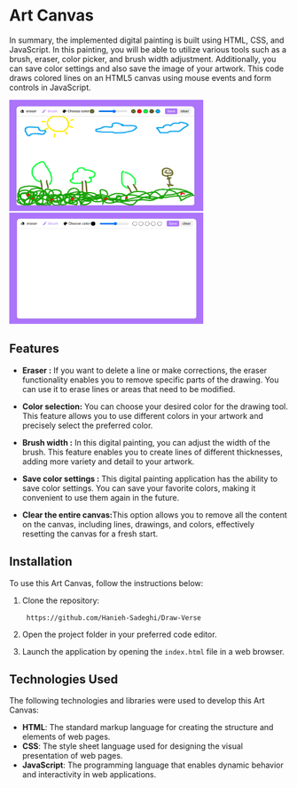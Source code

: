 <h1>Art Canvas </h1>
<p>
    In summary, the implemented digital painting is built using 
    HTML, CSS, and JavaScript. In this painting, you will be able to utilize 
    various tools such as a brush, eraser, color picker, and brush width adjustment.
    Additionally, you can save color settings and also save the image of your artwork.
    This code draws colored lines on an HTML5 canvas using mouse events and form controls in JavaScript.
</p>
<p>
 <img src="./img/img1.png" width="350" height="200" />
 <img src="./img/img2.png" width="350" height="200" />
</p>
  
<h2>Features</h2>
<ul>
    <li>
        <p>
            <strong>Eraser :</strong>  If you want to delete a line or make corrections, the eraser functionality enables you to remove specific parts of the drawing. You can use it to erase lines or areas that need to be modified.
        </p>
    </li>
    <li>
        <p>
            <strong>Color selection:</strong> You can choose your desired color for the drawing tool. This feature allows you to use different colors in your artwork and precisely select the preferred color.
        </p>
    </li>
    <li>
        <p>
            <strong>Brush width :</strong>  In this digital painting, you can adjust the width of the brush. This feature enables you to create lines of different thicknesses, adding more variety and detail to your artwork.
        </p>
    </li>
    <li>
        <p>
            <strong>Save color settings :</strong> This digital painting application has the ability to save color settings. You can save your favorite colors, making it convenient to use them again in the future.
        </p>
    </li>
    <li>
        <p>
            <strong>Clear the entire canvas:</strong>This option allows you to remove all the content on the canvas, including lines, drawings, and colors, effectively resetting the canvas for a fresh start.
        </p>
    </li>
</ul>
<h2>Installation</h2>
<p>To use this Art Canvas, follow the instructions below:</p>
<ol>
    <li>
        <p>Clone the repository:</p>
        <pre><code> https://github.com/Hanieh-Sadeghi/Draw-Verse
</code></pre>
    </li>
    <li><p>Open the project folder in your preferred code editor.</p></li>
    <li>
        <p>
            Launch the application by opening the
            <code>index.html</code> file in a web browser.
        </p>
    </li>
</ol>
<h2>Technologies Used</h2>
<p>
    The following technologies and libraries were used to develop this Art Canvas:
</p>
<ul>
    <li>
        <strong>HTML</strong>: The standard markup language for creating the
        structure and elements of web pages.
    </li>
    <li>
        <strong>CSS</strong>: The style sheet language used for designing the
        visual presentation of web pages.
    </li>
    <li>
        <strong>JavaScript</strong>: The programming language that enables
        dynamic behavior and interactivity in web applications.
    </li>
    
</ul>

